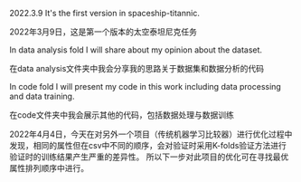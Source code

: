 2022.3.9 It's the first version in spaceship-titannic.

2022年3月9日，这是第一个版本的太空泰坦尼克任务

In data analysis fold I will share about my opinion about the dataset. 

在data analysis文件夹中我会分享我的思路关于数据集和数据分析的代码

In code fold I will present my code in this work including data processing and data training. 

在code文件夹中我会展示其他的代码，包括数据处理与数据训练

2022年4月4日，今天在对另外一个项目（传统机器学习比较器）进行优化过程中发现，相同的属性但在csv中不同的顺序，会对验证时采用K-folds验证方法进行验证时的训练结果产生严重的差异性。
所以下一步对此项目的优化可在寻找最优属性排列顺序中进行。
